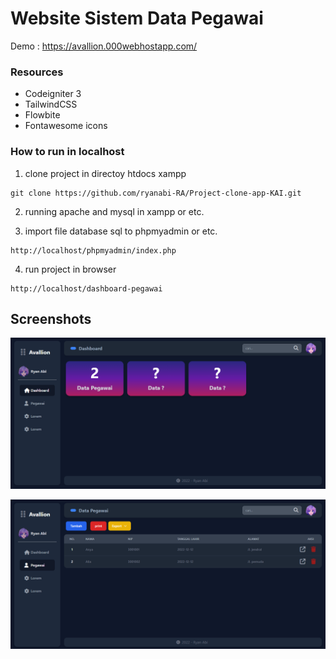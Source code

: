 # Website Sistem Data Pegawai

Demo : https://avallion.000webhostapp.com/

### Resources
-  Codeigniter 3
-  TailwindCSS
-  Flowbite
-  Fontawesome icons

### How to run in localhost

1. clone project in directoy htdocs xampp
```
git clone https://github.com/ryanabi-RA/Project-clone-app-KAI.git
```
2. running apache and mysql in xampp or etc.

3. import file database sql to phpmyadmin or etc.
```
http://localhost/phpmyadmin/index.php
```
4. run project in browser
```
http://localhost/dashboard-pegawai
```

## Screenshots

![Dashboard Page](./Dashboard.png "Dashboard Page")

![Data Pegawai Page](./Data%20Pegawai.png "Data Pegawai Page")
